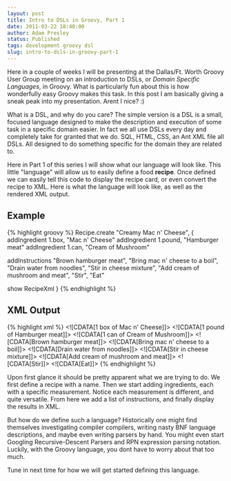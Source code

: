 ```yaml
---
layout: post
title: Intro to DSLs in Groovy, Part 1
date: 2011-03-22 18:40:00
author: Adam Presley
status: Published
tags: development groovy dsl
slug: intro-to-dsls-in-groovy-part-1
---
```


Here in a couple of weeks I will be presenting at the Dallas/Ft. Worth
Groovy User Group meeting on an introduction to DSLs, or *Domain
Specific Languages*, in Groovy. What is particularly fun about this is
how wonderfully easy Groovy makes this task. In this post I am basically
giving a sneak peak into my presentation. Arent I nice? :)

What is a DSL, and why do you care? The simple version is a DSL is a
small, focused language designed to make the description and execution
of some task in a specific domain easier. In fact we all use DSLs every
day and completely take for granted that we do. SQL, HTML, CSS, an Ant
XML file all DSLs. All designed to do something specific for the domain
they are related to.

Here in Part 1 of this series I will show what our language will look
like. This little "language" will allow us to easily define a food
**recipe**. Once defined we can easily tell this code to display the
recipe card, or even convert the recipe to XML. Here is what the
language will look like, as well as the rendered XML output.

## Example
{% highlight groovy %}
Recipe.create "Creamy Mac n' Cheese", { 
   addIngredient 1.box, "Mac n' Cheese"
   addIngredient 1.pound, "Hamburger meat"
   addIngredient 1.can, "Cream of Mushroom"

   addInstructions "Brown hamburger meat",
      "Bring mac n' cheese to a boil",
      "Drain water from noodles",
      "Stir in cheese mixture",
      "Add cream of mushroom and meat",
      "Stir",
      "Eat"

   show RecipeXml
}
{% endhighlight %}

## XML Output
{% highlight xml %}
<recipe name='Creamy Mac n&apos; Cheese'>
   <ingredients>
      <ingredient>&lt;![CDATA[1 box of Mac n' Cheese]]&gt;</ingredient>
      <ingredient>&lt;![CDATA[1 pound of Hamburger meat]]&gt;</ingredient>
      <ingredient>&lt;![CDATA[1 can of Cream of Mushroom]]&gt;</ingredient>
   </ingredients>
   <instructions>
      <instruction>&lt;![CDATA[Brown hamburger meat]]&gt;</instruction>
      <instruction>&lt;![CDATA[Bring mac n' cheese to a boil]]&gt;</instruction>
      <instruction>&lt;![CDATA[Drain water from noodles]]&gt;</instruction>
      <instruction>&lt;![CDATA[Stir in cheese mixture]]&gt;</instruction>
      <instruction>&lt;![CDATA[Add cream of mushroom and meat]]&gt;</instruction>
      <instruction>&lt;![CDATA[Stir]]&gt;</instruction>
      <instruction>&lt;![CDATA[Eat]]&gt;</instruction>
   </instructions>
</recipe>
{% endhighlight %}

Upon first glance it should be pretty apparent what we are trying to do.
We first define a recipe with a name. Then we start adding ingredients,
each with a specific measurement. Notice each measurement is different,
and quite versatile. From here we add a list of instructions, and
finally display the results in XML.

But how do we define such a language? Historically one might find
themselves investigating compiler compilers, writing nasty BNF language
descriptions, and maybe even writing parsers by hand. You might even
start Googling Recursive-Descent Parsers and RPN expression parsing
notation. Luckily, with the Groovy language, you dont have to worry
about that too much.

Tune in next time for how we will get started defining this language.
